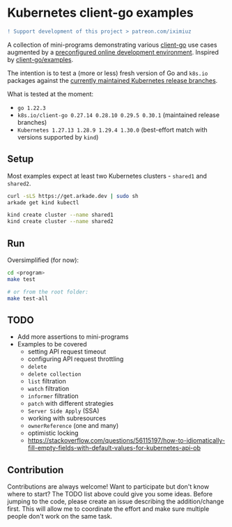 # Kubernetes client-go examples

```diff
! Support development of this project > patreon.com/iximiuz
```

A collection of mini-programs demonstrating various [client-go](https://github.com/kubernetes/client-go) use cases augmented by a [preconfigured online development environment](https://labs.iximiuz.com/playgrounds/k8s-client-go/). Inspired by [client-go/examples](https://github.com/kubernetes/client-go/tree/master/examples).

The intention is to test a (more or less) fresh version of Go and `k8s.io` packages against the [currently maintained Kubernetes release branches](https://kubernetes.io/releases/).

What is tested at the moment:

- `go 1.22.3`
- `k8s.io/client-go 0.27.14 0.28.10 0.29.5 0.30.1` (maintained release branches)
- `Kubernetes 1.27.13 1.28.9 1.29.4 1.30.0` (best-effort match with versions supported by `kind`)

## Setup

Most examples expect at least two Kubernetes clusters - `shared1` and `shared2`.

```bash
curl -sLS https://get.arkade.dev | sudo sh
arkade get kind kubectl

kind create cluster --name shared1
kind create cluster --name shared2
```

## Run

Oversimplified (for now):

```bash
cd <program>
make test

# or from the root folder:
make test-all
```

## TODO

- Add more assertions to mini-programs
- Examples to be covered
  - setting API request timeout
  - configuring API request throttling
  - `delete`
  - `delete collection`
  - `list` filtration
  - `watch` filtration
  - `informer` filtration
  - `patch` with different strategies
  - `Server Side Apply` (SSA)
  - working with subresources
  - `ownerReference` (one and many)
  - optimistic locking
  - https://stackoverflow.com/questions/56115197/how-to-idiomatically-fill-empty-fields-with-default-values-for-kubernetes-api-ob


## Contribution

Contributions are always welcome! Want to participate but don't know where to start? The TODO list above could give you some ideas.
Before jumping to the code, please create an issue describing the addition/change first. This will allow me to coordinate the effort
and make sure multiple people don't work on the same task.
